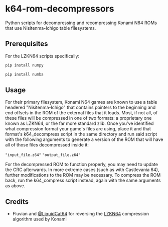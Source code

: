 # k64-rom-decompressors
Python scripts for decompressing and recompressing Konami N64 ROMs that use Nisitenma-Ichigo table filesystems.

## Prerequisites
For the LZKN64 scripts specifically:
```sh
pip install numpy
```
```sh
pip install numba
```

## Usage
For their primary filesystem, Konami N64 games are known to use a table headered "Nisitenma-Ichigo" that contains pointers to the beginning and end offsets in the ROM of the external files that it loads. Most, if not all, of these files will be compressed in one of two formats: a proprietary one known as LZKN64, or the far more standard zlib. Once you've identified what compression format your game's files are using, place it and that format's k64_decompress script in the same directory and run said script with the following arguments to generate a version of the ROM that will have all of those files decompressed inside it:

`"input_file.z64"` `"output_file.z64"`

For the decompressed ROM to function properly, you may need to update the CRC afterwards. In more extreme cases (such as with Castlevania 64), further modifications to the ROM may be necessary. To compress the ROM back, run the k64_compress script instead, again with the same arguments as above.

## Credits
- Fluvian and [@LiquidCat64](https://github.com/LiquidCat64)
for reversing the [LZKN64](https://github.com/Fluvian/lzkn64) compression algorithm used by Konami
